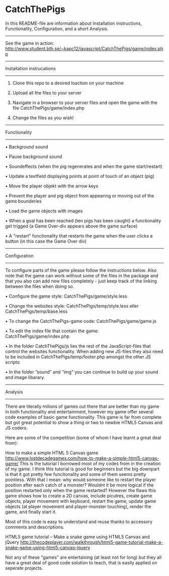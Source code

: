 CatchThePigs
============
In this README-file are information about Installation instructions, Functionality, Configuration, and a short Analysis.
***************************
See the game in action: http://www.student.bth.se/~kapc12/javascript/CatchThePigs/game/index.php
***************************
Installation instrucations
***************************
1. Clone this repo to a desired loaction on your machine

2. Upload all the files to your server

3. Navigate in a browser to your server files and open the game with the file CatchThePigs/game/index.php

4. Change the files as you wish!

***************************
Functionality
***************************
• Background sound

•	Pause background sound 

•	Soundeffects (when the pig regenerates and when the game start/restart) 

•	Update a textfield displaying points at point of touch of an object (pig)

•	Move the player objekt with the arrow keys

•	Prevent the player and pig object from appearing or moving out of the game bounderies

•	Load the game objects with images

•	When a goal has been reached (ten pigs has been caught) a functionality get trigged (a Game Over-div appears above the game surface)

•	A "restart" functionality that restarts the game when the user clicks a button (in this case the Game Over div)

***************************
Configuration
***************************
To configure parts of the game please follow the instructions below. Also note that the game can work without some of the files in the package and that you also can add new files completely - just keep track of the linking between the files when doing so.

• Configure the game style: CatchThePigs/game/style.less

•	Change the websites style: CatchThePigs/temp/style.less eller CatchThePigs/temp/base.less

•	To change the CatchThePigs-game code: CatchThePigs/game/game.js

•	To edit the index file that contain the game: CatchThePigs/game/index.php

•	In the folder CatchThePigs/js lies the rest of the JavaScript-files that control the websites functionality. When adding new JS-files they also need to be included in CatchThePigs/temp/footer.php amongst the other JS scripts: 

<script src="../js/jquery.js"></script>

<script src="main.js"></script>

<script src="../js/your_new_js_file.js"></script>


•	In the folder ”sound” and ”img” you can continue to build up your sound and image libarary. 


***************************
Analysis
***************************
There are literally milions of games out there that are better than my game in both functionality and entertainment,
however my game offer several code examples of basic game functionality. 
This game is far from complete but got great potential to show a thing or two to newbie HTML5 Canvas and JS coders.

Here are some of the competition (some of whom I have learnt a great deal from):

How to make a simple HTML 5 Canvas game
http://www.lostdecadegames.com/how-to-make-a-simple-html5-canvas-game/
This is the tutorial I borrowed most of my codes from in the creation of my game. I think this tutorial is good for beginners but the big downpart is that it got pretty few funcitonality and some of them seems pretty pointless. With that I mean: why would someone like to restart the player position after each catch of a monster? Wouldnt it be more logical if the position restarted only when the game restarted?
However the flaws this game shows how to create a 2D canvas, include picutres, create game objects, player movement with keyboard, restart the game, update game objects (at player movement and player-monster touching), render the game, and finally start it. 

Most of this code is easy to understand and reuse thanks to accessory comments and descriptions. 

HTML5 game tutorial – Make a snake game using HTML5 Canvas and jQuery
http://thecodeplayer.com/walkthrough/html5-game-tutorial-make-a-snake-game-using-html5-canvas-jquery




Not any of these "games" are entertaining (at least not for long) but they all have a great deal of good code solution to teach, that is easily applied on seperate projects.
